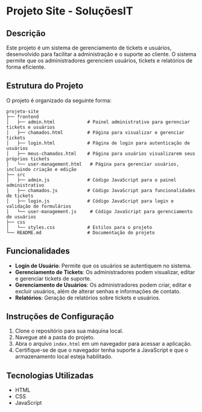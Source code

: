 # Projeto Site - SoluçõesIT

## Descrição
Este projeto é um sistema de gerenciamento de tickets e usuários, desenvolvido para facilitar a administração e o suporte ao cliente. O sistema permite que os administradores gerenciem usuários, tickets e relatórios de forma eficiente.

## Estrutura do Projeto
O projeto é organizado da seguinte forma:

```
projeto-site
├── frontend
│   ├── admin.html            # Painel administrativo para gerenciar tickets e usuários
│   ├── chamados.html         # Página para visualizar e gerenciar tickets
│   ├── login.html            # Página de login para autenticação de usuários
│   ├── meus-chamados.html    # Página para usuários visualizarem seus próprios tickets
│   └── user-management.html   # Página para gerenciar usuários, incluindo criação e edição
├── src
│   ├── admin.js              # Código JavaScript para o painel administrativo
│   ├── chamados.js           # Código JavaScript para funcionalidades de tickets
│   ├── login.js              # Código JavaScript para login e validação de formulários
│   └── user-management.js     # Código JavaScript para gerenciamento de usuários
├── css
│   └── styles.css            # Estilos para o projeto
└── README.md                 # Documentação do projeto
```

## Funcionalidades
- **Login de Usuário**: Permite que os usuários se autentiquem no sistema.
- **Gerenciamento de Tickets**: Os administradores podem visualizar, editar e gerenciar tickets de suporte.
- **Gerenciamento de Usuários**: Os administradores podem criar, editar e excluir usuários, além de alterar senhas e informações de contato.
- **Relatórios**: Geração de relatórios sobre tickets e usuários.

## Instruções de Configuração
1. Clone o repositório para sua máquina local.
2. Navegue até a pasta do projeto.
3. Abra o arquivo `index.html` em um navegador para acessar a aplicação.
4. Certifique-se de que o navegador tenha suporte a JavaScript e que o armazenamento local esteja habilitado.

## Tecnologias Utilizadas
- HTML
- CSS
- JavaScript
